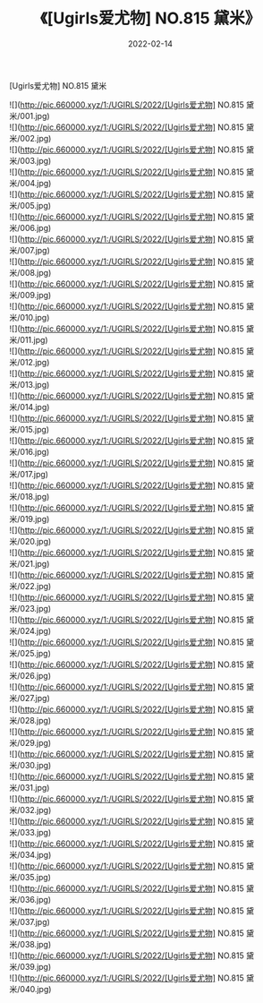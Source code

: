 ﻿---
layout: post
title:  《[Ugirls爱尤物] NO.815 黛米》
date:   2022-02-14
img: http://pic.660000.xyz/1:/UGIRLS/2022/[Ugirls爱尤物] NO.815 黛米/000.jpg
categories: [美女, 清纯, 唯美]
---

[Ugirls爱尤物] NO.815 黛米

 ![](http://pic.660000.xyz/1:/UGIRLS/2022/[Ugirls爱尤物] NO.815 黛米/001.jpg) <br>![](http://pic.660000.xyz/1:/UGIRLS/2022/[Ugirls爱尤物] NO.815 黛米/002.jpg) <br>![](http://pic.660000.xyz/1:/UGIRLS/2022/[Ugirls爱尤物] NO.815 黛米/003.jpg) <br>![](http://pic.660000.xyz/1:/UGIRLS/2022/[Ugirls爱尤物] NO.815 黛米/004.jpg) <br>![](http://pic.660000.xyz/1:/UGIRLS/2022/[Ugirls爱尤物] NO.815 黛米/005.jpg) <br>![](http://pic.660000.xyz/1:/UGIRLS/2022/[Ugirls爱尤物] NO.815 黛米/006.jpg) <br>![](http://pic.660000.xyz/1:/UGIRLS/2022/[Ugirls爱尤物] NO.815 黛米/007.jpg) <br>![](http://pic.660000.xyz/1:/UGIRLS/2022/[Ugirls爱尤物] NO.815 黛米/008.jpg) <br>![](http://pic.660000.xyz/1:/UGIRLS/2022/[Ugirls爱尤物] NO.815 黛米/009.jpg) <br>![](http://pic.660000.xyz/1:/UGIRLS/2022/[Ugirls爱尤物] NO.815 黛米/010.jpg) <br>![](http://pic.660000.xyz/1:/UGIRLS/2022/[Ugirls爱尤物] NO.815 黛米/011.jpg) <br>![](http://pic.660000.xyz/1:/UGIRLS/2022/[Ugirls爱尤物] NO.815 黛米/012.jpg) <br>![](http://pic.660000.xyz/1:/UGIRLS/2022/[Ugirls爱尤物] NO.815 黛米/013.jpg) <br>![](http://pic.660000.xyz/1:/UGIRLS/2022/[Ugirls爱尤物] NO.815 黛米/014.jpg) <br>![](http://pic.660000.xyz/1:/UGIRLS/2022/[Ugirls爱尤物] NO.815 黛米/015.jpg) <br>![](http://pic.660000.xyz/1:/UGIRLS/2022/[Ugirls爱尤物] NO.815 黛米/016.jpg) <br>![](http://pic.660000.xyz/1:/UGIRLS/2022/[Ugirls爱尤物] NO.815 黛米/017.jpg) <br>![](http://pic.660000.xyz/1:/UGIRLS/2022/[Ugirls爱尤物] NO.815 黛米/018.jpg) <br>![](http://pic.660000.xyz/1:/UGIRLS/2022/[Ugirls爱尤物] NO.815 黛米/019.jpg) <br>![](http://pic.660000.xyz/1:/UGIRLS/2022/[Ugirls爱尤物] NO.815 黛米/020.jpg) <br>![](http://pic.660000.xyz/1:/UGIRLS/2022/[Ugirls爱尤物] NO.815 黛米/021.jpg) <br>![](http://pic.660000.xyz/1:/UGIRLS/2022/[Ugirls爱尤物] NO.815 黛米/022.jpg) <br>![](http://pic.660000.xyz/1:/UGIRLS/2022/[Ugirls爱尤物] NO.815 黛米/023.jpg) <br>![](http://pic.660000.xyz/1:/UGIRLS/2022/[Ugirls爱尤物] NO.815 黛米/024.jpg) <br>![](http://pic.660000.xyz/1:/UGIRLS/2022/[Ugirls爱尤物] NO.815 黛米/025.jpg) <br>![](http://pic.660000.xyz/1:/UGIRLS/2022/[Ugirls爱尤物] NO.815 黛米/026.jpg) <br>![](http://pic.660000.xyz/1:/UGIRLS/2022/[Ugirls爱尤物] NO.815 黛米/027.jpg) <br>![](http://pic.660000.xyz/1:/UGIRLS/2022/[Ugirls爱尤物] NO.815 黛米/028.jpg) <br>![](http://pic.660000.xyz/1:/UGIRLS/2022/[Ugirls爱尤物] NO.815 黛米/029.jpg) <br>![](http://pic.660000.xyz/1:/UGIRLS/2022/[Ugirls爱尤物] NO.815 黛米/030.jpg) <br>![](http://pic.660000.xyz/1:/UGIRLS/2022/[Ugirls爱尤物] NO.815 黛米/031.jpg) <br>![](http://pic.660000.xyz/1:/UGIRLS/2022/[Ugirls爱尤物] NO.815 黛米/032.jpg) <br>![](http://pic.660000.xyz/1:/UGIRLS/2022/[Ugirls爱尤物] NO.815 黛米/033.jpg) <br>![](http://pic.660000.xyz/1:/UGIRLS/2022/[Ugirls爱尤物] NO.815 黛米/034.jpg) <br>![](http://pic.660000.xyz/1:/UGIRLS/2022/[Ugirls爱尤物] NO.815 黛米/035.jpg) <br>![](http://pic.660000.xyz/1:/UGIRLS/2022/[Ugirls爱尤物] NO.815 黛米/036.jpg) <br>![](http://pic.660000.xyz/1:/UGIRLS/2022/[Ugirls爱尤物] NO.815 黛米/037.jpg) <br>![](http://pic.660000.xyz/1:/UGIRLS/2022/[Ugirls爱尤物] NO.815 黛米/038.jpg) <br>![](http://pic.660000.xyz/1:/UGIRLS/2022/[Ugirls爱尤物] NO.815 黛米/039.jpg) <br>![](http://pic.660000.xyz/1:/UGIRLS/2022/[Ugirls爱尤物] NO.815 黛米/040.jpg) <br>